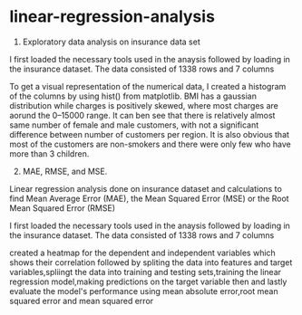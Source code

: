 # linear-regression-analysis
1. Exploratory data analysis on insurance data set 

I first loaded the necessary tools used in the anaysis followed by loading in the insurance dataset. The data consisted of 1338 rows and 7 columns

To get a visual representation of the numerical data, I created a histogram of the columns by using hist() from matplotlib. BMI has a gaussian distribution while charges is positively skewed, where most charges are aorund the 0–15000 range. It can ben see that there is relatively almost same number of female and male customers, with not a significant difference between number of customers per region. It is also obvious that most of the customers are non-smokers and there were only few who have more than 3 children.


2. MAE, RMSE, and MSE.

Linear regression analysis done on insurance dataset and calculations to find Mean Average Error (MAE), the Mean Squared Error (MSE) or the Root Mean Squared Error (RMSE)

I first loaded the necessary tools used in the anaysis followed by loading in the insurance dataset. The data consisted of 1338 rows and 7 columns

created a heatmap for the dependent and independent variables which shows their correlation followed by spliting the data into features and target variables,spliingt the data into training and testing sets,training the linear regression model,making predictions on the target variable then and lastly evaluate the model's performance using mean absolute error,root mean squared error and mean squared error
